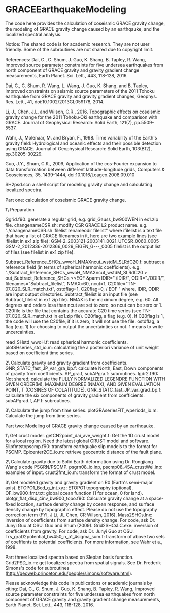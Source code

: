 # GRACEEarthquakeModeling

The code here provides the calculation of coseismic GRACE gravity change, the modeling of GRACE gravity change caused by an earthqauke, and the localized spectral analysis. 

Notice: The shared code is for academic research. They are not user friendly. 
Some of the subroutines are not shared due to copyright limit. 


References:
Dai, C., C. Shum, J. Guo, K. Shang, B. Tapley, R. Wang, Improved source parameter constraints for five undersea earthquakes from north component of GRACE gravity and gravity gradient change measurements, Earth Planet. Sci. Lett., 443, 118-128, 2016.

Dai, C., C. Shum, R. Wang, L. Wang, J. Guo, K. Shang, and B. Tapley, Improved constraints on seismic source parameters of the 2011 Tohoku earthquake from GRACE gravity and gravity gradient changes, Geophys. Res. Lett., 41, doi:10.1002/2013GL059178, 2014.

Li, J., Chen, J.L. and Wilson, C.R., 2016. Topographic effects on coseismic gravity change for the 2011 Tohoku‐Oki earthquake and comparison with GRACE. Journal of Geophysical Research: Solid Earth, 121(7), pp.5509-5537.

Wahr, J., Molenaar, M. and Bryan, F., 1998. Time variability of the Earth's gravity field: Hydrological and oceanic effects and their possible detection using GRACE. Journal of Geophysical Research: Solid Earth, 103(B12), pp.30205-30229.

Guo, J.Y., Shum, C.K., 2009, Application of the cos-Fourier expansion to data transformation between different latitude-longitude grids, Computers & Geosciences, 35, 1439-1444, doi:10.1016/j.cageo.2008.09.010


SH2psd.scr: a shell script for modeling gravity change and calculating localized spectra.


Part one: calculation of coseismic GRACE gravity change.

1\ Preparation

Ggrid.f90: generate a regular grid, e.g. grid_Gauss_bw900WEN in ex1.zip file.
changenameCSR.sh: modify CSR GRACE L2 product name.
            e.g. "./changenameCSR.sh ifilelist renameodir filelist"
            where ifilelist is a text file that have a list of GRACE filenames in it, here are two example lines (see ifilelist in ex1.zip file):
            GSM-2_2003121-2003141_0021_UTCSR_0060_0005
            GSM-2_2012336-2012366_0029_EIGEN_G---_0005
            filelist is the output list of files (see filelist in ex1.zip file).
            
Subtract_Reference_SHCs_wwoH_NMAXncut_wstdM_SLRdC20.f: subtract a reference field (in terms of spherical harmonic coefficients).
            e.g. 
            "./Subtract_Reference_SHCs_wwoH_NMAXncut_wstdM_SLRdC20 >  out_Subtract_Reference_SHCs <<EOF
&parm
   IDIR="./IDIR/", 
   ODIR="./ODIR/",
   filenames="Subtract_filelist",
   NMAX=60,
   ncut=1,
   C20file="TN-07_C20_SLR_match.txt",
   ostdflag=1,
   C20flag=0,
   /
EOF
"
            where, IDIR, ODIR are input output directories. 
            Subtract_filelist is an input file (see Subtract_filelist in ex1.zip file).
            NMAX is the maximum degree, e.g. 60. 
            All degrees and orders less than ncut are set to zero, so ncut can be zero or 1.
            C20file is the file that contains the accurate C20 time series (see TN-07_C20_SLR_match.txt in ex1.zip file). 
            C20flag, a flag (e.g. 0). If C20flag is 1, the code will use the C20file, if it is zero, it will not use the file.
            ostdflag, a flag (e.g. 1) for choosing to output the uncertainties or not. 1 means to write uncercainties.

read_SHstd_wwoH.f: read spherical harmonic coefficients.
plotSHseries_std_io.m: calculating the a posteriori variance of unit weight based on coefficient time series.

2\ Calculate gravity and gravity gradient from coefficients.
GNR_STATC_fast_JP_var_gra_bp.f: calculate North, East, Down components of gravity from coefficients.
AP_gra.f, subAPgra.f: subroutines.
lgdr2.f90: Not shared; calculate the FULLY NORMALIZED LEGENDRE FUNCTION WITH GIVEN ORDER(M), MAXIMUM DEGREE (NMAX), AND GIVEN EVALUATION POINT, T (COSINES OF COLATITUDE).
GNR_STATC_fast_JP_var_grad_bp.f: calculate the six components of gravity gradient from coefficients.
subAPgrad.f, AP.f: subroutines.

3\ Calculate the jump from time series.
plotGRAseriesFIT_wperiods_io.m: Calculate the jump from time series.


Part two: Modeling of GRACE gravity change caused by an earthqauke.

1\ Get crust model.
getCN2point_dai_ave_weight.f: Get the 1D crust model for a local region. Need the latest global CRUST model and software. 
Slipfmtstopscmp.f90: transform earthquake slip models to the format for PSCMP.
Epicenter2CE_io.m: retrieve geocentric distance of the fault plane.

2\ Calculate gravity due to Solid Earth deformation using Dr. Rongjiang Wang's code PSGRN/PSCMP.
psgrn08_io.inp, pscmp08_4SA_crustWei.inp: examples of input.
crust2fmt_io.m: transform the format of crust model.

3\ Get modeled gravity and gravity gradient on R0 (Earth's semi-major axis).
ETOPO1_Bed_g_int.xyz: ETOPO1 topography (optional).
OF_bw900_fmt.txt: global ocean function (1 for ocean, 0 for land).
plotgr_flat_disp_4inv_bw900_topo.f90: Calculate gravity change at a space-fixed location, surface density change by ocean response, and surface density change by topographic effect.
            Please do not use the topography correction term (FYI, J Li, JL Chen, CR Wilson, 2016).
Mass2SHCs.lnx: inversion of coefficients from surface density change. For code, ask Dr. Junyi Guo at OSU. Guo and Shum (2009).
Grid2SHCsLC.exe: inversion of coefficients from gravity. For code, ask Dr. Junyi Guo at OSU.
Trs_graD2potential_bw450_n_a1_4sigma_sum.f: transform of above two sets of coeffients to potential coefficients. For more information, see Wahr et a., 1998.


Part three: localized spectra based on Slepian basis function.
Grid2PSD_io.m: get localized spectra from spatial signals. See Dr. Frederik Simons's code for subroutines (http://geoweb.princeton.edu/people/simons/software.html).


Please acknowledge this code in publications or academic journals by citing:
Dai, C., C. Shum, J. Guo, K. Shang, B. Tapley, R. Wang, Improved source parameter constraints for five undersea earthquakes from north component of GRACE gravity and gravity gradient change measurements, Earth Planet. Sci. Lett., 443, 118-128, 2016.



